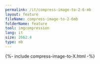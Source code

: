 ```yaml
---
permalink: /it/compress-image-to-2-6-mb
layout: feature
fileName: compress-image-to-2-6mb
folderName: feature
tool: imgcompression
lang: it
size: 2662.4
type: mb
---
```


{%- include compress-image-to-X.html -%}
